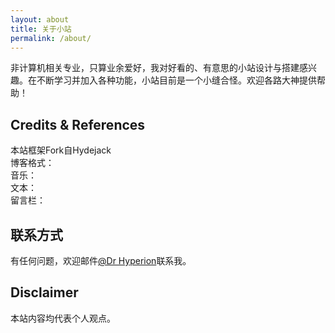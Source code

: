 ```yaml
---
layout: about
title: 关于小站
permalink: /about/
---
```

非计算机相关专业，只算业余爱好，我对好看的、有意思的小站设计与搭建感兴趣。在不断学习并加入各种功能，小站目前是一个小缝合怪。欢迎各路大神提供帮助！

## Credits & References  
本站框架Fork自Hydejack  
博客格式：  
音乐：  
文本：  
留言栏：  


## 联系方式
有任何问题，欢迎邮件[@Dr Hyperion](mailto:yu.xiaoeconomics@gmail.com)联系我。


## Disclaimer
本站内容均代表个人观点。
